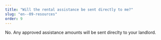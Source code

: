 ```yaml
---
title: "Will the rental assistance be sent directly to me?"
slug: "en--09-resources"
order: 9
---
```


No. Any approved assistance amounts will be sent direclty to your landlord.
